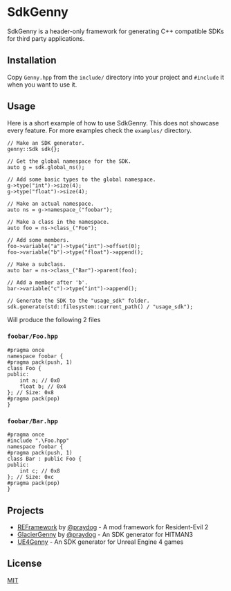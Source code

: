 # SdkGenny

SdkGenny is a header-only framework for generating C++ compatible SDKs for third party applications.

## Installation

Copy `Genny.hpp` from the `include/` directory into your project and `#include` it when you want to use it.

## Usage
Here is a short example of how to use SdkGenny. This does not showcase every feature. For more examples check the `examples/` directory.
```
// Make an SDK generator.
genny::Sdk sdk{};

// Get the global namespace for the SDK.
auto g = sdk.global_ns();

// Add some basic types to the global namespace.
g->type("int")->size(4);
g->type("float")->size(4);

// Make an actual namespace.
auto ns = g->namespace_("foobar");

// Make a class in the namespace.
auto foo = ns->class_("Foo");

// Add some members.
foo->variable("a")->type("int")->offset(0);
foo->variable("b")->type("float")->append();

// Make a subclass.
auto bar = ns->class_("Bar")->parent(foo);

// Add a member after 'b'.
bar->variable("c")->type("int")->append();

// Generate the SDK to the "usage_sdk" folder.
sdk.generate(std::filesystem::current_path() / "usage_sdk");
```
Will produce the following 2 files

### `foobar/Foo.hpp`
```
#pragma once
namespace foobar {
#pragma pack(push, 1)
class Foo {
public:
    int a; // 0x0
    float b; // 0x4
}; // Size: 0x8
#pragma pack(pop)
}
```

### `foobar/Bar.hpp`
```
#pragma once
#include ".\Foo.hpp"
namespace foobar {
#pragma pack(push, 1)
class Bar : public Foo {
public:
    int c; // 0x8
}; // Size: 0xc
#pragma pack(pop)
}
```

## Projects
* [REFramework](https://github.com/praydog/REFramework) by [@praydog](https://github.com/praydog) - A mod framework for Resident-Evil 2
* [GlacierGenny](https://github.com/praydog/GlacierGenny) by [@praydog](https://github.com/praydog) - An SDK generator for HITMAN3
* [UE4Genny](https://github.com/cursey/ue4genny) - An SDK generator for Unreal Engine 4 games

## License
[MIT](https://choosealicense.com/licenses/mit/)

